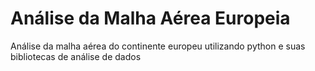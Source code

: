 # Análise da Malha Aérea Europeia
Análise da malha aérea do continente europeu utilizando python e suas bibliotecas de análise de dados
